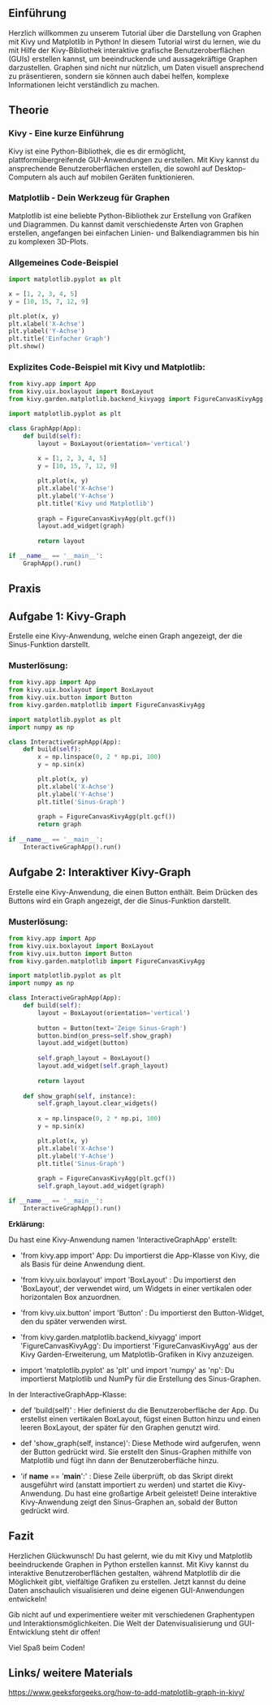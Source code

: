 
## Einführung
Herzlich willkommen zu unserem Tutorial über die Darstellung von Graphen mit Kivy und Matplotlib in Python! In diesem Tutorial wirst du lernen, wie du mit Hilfe der Kivy-Bibliothek interaktive grafische Benutzeroberflächen (GUIs) erstellen kannst, um beeindruckende und aussagekräftige Graphen darzustellen. Graphen sind nicht nur nützlich, um Daten visuell ansprechend zu präsentieren, sondern sie können auch dabei helfen, komplexe Informationen leicht verständlich zu machen.

## Theorie
### Kivy - Eine kurze Einführung
Kivy ist eine Python-Bibliothek, die es dir ermöglicht, plattformübergreifende GUI-Anwendungen zu erstellen. Mit Kivy kannst du ansprechende Benutzeroberflächen erstellen, die sowohl auf Desktop-Computern als auch auf mobilen Geräten funktionieren.

### Matplotlib - Dein Werkzeug für Graphen
Matplotlib ist eine beliebte Python-Bibliothek zur Erstellung von Grafiken und Diagrammen. Du kannst damit verschiedenste Arten von Graphen erstellen, angefangen bei einfachen Linien- und Balkendiagrammen bis hin zu komplexen 3D-Plots.

### Allgemeines Code-Beispiel
```python
import matplotlib.pyplot as plt

x = [1, 2, 3, 4, 5]
y = [10, 15, 7, 12, 9]

plt.plot(x, y)
plt.xlabel('X-Achse')
plt.ylabel('Y-Achse')
plt.title('Einfacher Graph')
plt.show()
```
### Explizites Code-Beispiel mit Kivy und Matplotlib:

```python
from kivy.app import App
from kivy.uix.boxlayout import BoxLayout
from kivy.garden.matplotlib.backend_kivyagg import FigureCanvasKivyAgg

import matplotlib.pyplot as plt

class GraphApp(App):
    def build(self):
        layout = BoxLayout(orientation='vertical')
        
        x = [1, 2, 3, 4, 5]
        y = [10, 15, 7, 12, 9]

        plt.plot(x, y)
        plt.xlabel('X-Achse')
        plt.ylabel('Y-Achse')
        plt.title('Kivy und Matplotlib')
        
        graph = FigureCanvasKivyAgg(plt.gcf())
        layout.add_widget(graph)
        
        return layout

if __name__ == '__main__':
    GraphApp().run()
```
## Praxis
## Aufgabe 1: Kivy-Graph
Erstelle eine Kivy-Anwendung, welche einen Graph angezeigt, der die Sinus-Funktion darstellt.

### Musterlösung:

```python
from kivy.app import App
from kivy.uix.boxlayout import BoxLayout
from kivy.uix.button import Button
from kivy.garden.matplotlib import FigureCanvasKivyAgg

import matplotlib.pyplot as plt
import numpy as np

class InteractiveGraphApp(App):
    def build(self):
        x = np.linspace(0, 2 * np.pi, 100)
        y = np.sin(x)

        plt.plot(x, y)
        plt.xlabel('X-Achse')
        plt.ylabel('Y-Achse')
        plt.title('Sinus-Graph')
        
        graph = FigureCanvasKivyAgg(plt.gcf())
        return graph
        
if __name__ == '__main__':
    InteractiveGraphApp().run()
```

## Aufgabe 2: Interaktiver Kivy-Graph
Erstelle eine Kivy-Anwendung, die einen Button enthält. Beim Drücken des Buttons wird ein Graph angezeigt, der die Sinus-Funktion darstellt.

### Musterlösung:

```python
from kivy.app import App
from kivy.uix.boxlayout import BoxLayout
from kivy.uix.button import Button
from kivy.garden.matplotlib import FigureCanvasKivyAgg

import matplotlib.pyplot as plt
import numpy as np

class InteractiveGraphApp(App):
    def build(self):
        layout = BoxLayout(orientation='vertical')
        
        button = Button(text='Zeige Sinus-Graph')
        button.bind(on_press=self.show_graph)
        layout.add_widget(button)
        
        self.graph_layout = BoxLayout()
        layout.add_widget(self.graph_layout)
        
        return layout
    
    def show_graph(self, instance):
        self.graph_layout.clear_widgets()
        
        x = np.linspace(0, 2 * np.pi, 100)
        y = np.sin(x)

        plt.plot(x, y)
        plt.xlabel('X-Achse')
        plt.ylabel('Y-Achse')
        plt.title('Sinus-Graph')
        
        graph = FigureCanvasKivyAgg(plt.gcf())
        self.graph_layout.add_widget(graph)

if __name__ == '__main__':
    InteractiveGraphApp().run()
```

**Erklärung:**

 Du hast eine Kivy-Anwendung namen 'InteractiveGraphApp' erstellt:

   *  'from kivy.app import' App: Du importierst die App-Klasse von Kivy, die als Basis für deine Anwendung dient.

   * 'from kivy.uix.boxlayout' import 'BoxLayout' : Du importierst den 'BoxLayout', der verwendet wird, um Widgets in einer vertikalen oder horizontalen 
      Box anzuordnen.

   * 'from kivy.uix.button' import 'Button' : Du importierst den Button-Widget, den du später verwenden wirst.

   * 'from kivy.garden.matplotlib.backend_kivyagg' import 'FigureCanvasKivyAgg': Du importierst 'FigureCanvasKivyAgg' aus der Kivy Garden-Erweiterung, um 
      Matplotlib-Grafiken in Kivy anzuzeigen.

   *  import 'matplotlib.pyplot' as 'plt' und import 'numpy' as 'np': Du importierst Matplotlib und NumPy für die Erstellung des Sinus-Graphen.

 In der InteractiveGraphApp-Klasse:

   * def 'build(self)' : Hier definierst du die Benutzeroberfläche der App. Du erstellst einen vertikalen BoxLayout, fügst einen Button hinzu und einen 
     leeren BoxLayout, der später für den Graphen genutzt wird.

   * def 'show_graph(self, instance)': Diese Methode wird aufgerufen, wenn der Button gedrückt wird. Sie erstellt den Sinus-Graphen mithilfe von 
     Matplotlib und fügt ihn dann der Benutzeroberfläche hinzu.

   * 'if __name__ == '__main__':' : Diese Zeile überprüft, ob das Skript direkt ausgeführt wird (anstatt importiert zu werden) und startet die Kivy- 
      Anwendung.
 Du hast eine großartige Arbeit geleistet! Deine interaktive Kivy-Anwendung zeigt den Sinus-Graphen an, sobald der Button gedrückt wird. 

## Fazit
Herzlichen Glückwunsch! Du hast gelernt, wie du mit Kivy und Matplotlib beeindruckende Graphen in Python erstellen kannst. Mit Kivy kannst du interaktive Benutzeroberflächen gestalten, während Matplotlib dir die Möglichkeit gibt, vielfältige Grafiken zu erstellen. Jetzt kannst du deine Daten anschaulich visualisieren und deine eigenen GUI-Anwendungen entwickeln!

Gib nicht auf und experimentiere weiter mit verschiedenen Graphentypen und Interaktionsmöglichkeiten. Die Welt der Datenvisualisierung und GUI-Entwicklung steht dir offen!

Viel Spaß beim Coden!

## Links/ weitere Materials

https://www.geeksforgeeks.org/how-to-add-matplotlib-graph-in-kivy/





